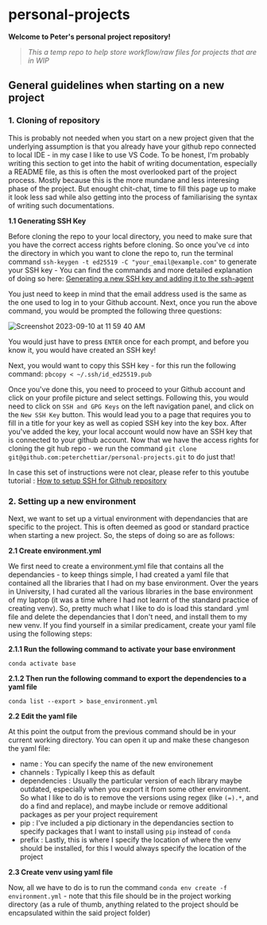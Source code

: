# personal-projects

**Welcome to Peter's personal project repository!**

> _This a temp repo to help store workflow/raw files for projects that are in WIP_

## General guidelines when starting on a new project

### 1. Cloning of repository

This is probably not needed when you start on a new project given that the underlying assumption is that you already have your github repo connected to local IDE - in my case I like to use VS Code. To be honest, I'm probably writing this section to get into the habit of writing documentation, especially a README file, as this is often the most overlooked part of the project process. Mostly because this is the more mundane and less interesing phase of the project. But enought chit-chat, time to fill this page up to make it look less sad while also getting into the process of familiarising the syntax of writing such documentations.

**1.1 Generating SSH Key**

Before cloning the repo to your local directory, you need to make sure that you have the correct access rights before cloning. So once you've `cd` into the directory in which you want to clone the repo to, run the terminal command `ssh-keygen -t ed25519 -C "your_email@example.com"` to generate your SSH key - You can find the commands and more detailed explanation of doing so here: [Generating a new SSH key and adding it to the ssh-agent](https://docs.github.com/en/authentication/connecting-to-github-with-ssh/generating-a-new-ssh-key-and-adding-it-to-the-ssh-agent)

You just need to keep in mind that the email address used is the same as the one used to log in to your Github account. Next, once you run the above command, you would be prompted the following three questions:

![Screenshot 2023-09-10 at 11 59 40 AM](https://github.com/peterchettiar/personal-projects/assets/89821181/1af87c02-559a-411f-b7f5-209dcba26abd)

You would just have to press `ENTER` once for each prompt, and before you know it, you would have created an SSH key!

Next, you would want to copy this SSH key - for this run the following command: `pbcopy < ~/.ssh/id_ed25519.pub`

Once you've done this, you need to proceed to your Github account and click on your profile picture and select settings. Following this, you would need to click on `SSH and GPG Keys` on the left navigation panel, and click on the `New SSH Key` button. This would lead you to a page that requires you to fill in a title for your key as well as copied SSH key into the key box. After you've added the key, your local account would now have an SSH key that is connected to your github account. Now that we have the access rights for cloning the git hub repo - we run the command `git clone git@github.com:peterchettiar/personal-projects.git` to do just that!

In case this set of instructions were not clear, please refer to this youtube tutorial : [How to setup SSH for Github repository](https://www.youtube.com/watch?v=snCP3c7wXw0)

### 2. Setting up a new environment

Next, we want to set up a virtual environment with dependancies that are specific to the project. This is often deemed as good or standard practice when starting a new project. So, the steps of doing so are as follows:

**2.1 Create environment.yml**

We first need to create a environment.yml file that contains all the dependancies - to keep things simple, I had created a yaml file that contained all the libraries that I had on my base environment. Over the years in University, I had curated all the various libraries in the base environment of my laptop (it was a time where I had not learnt of the standard practice of creating venv). So, pretty much what I like to do is load this standard .yml file and delete the dependancies that I don't need, and install them to my new venv. If you find yourself in a similar predicament, create your yaml file using the following steps:
   
**2.1.1 Run the following command to activate your base environment**
```
conda activate base 
```
**2.1.2 Then run the following command to export the dependencies to a yaml file**
```
conda list --export > base_environment.yml
```
**2.2 Edit the yaml file**

At this point the output from the previous command should be in your current working directory. You can open it up and make these changeson the yaml file:
- name : You can specify the name of the new environement
- channels : Typically I keep this as default
- dependencies : Usually the particular version of each library maybe outdated, especially when you export it from some other environment. So what I like to do is to remove the versions using regex (like `(=).*`, and do a find and replace), and maybe include or remove additional packages as per your project requirement
- pip : I've included a pip dictionary in the dependancies section to specify packages that I want to install using `pip` instead of `conda`
- prefix : Lastly, this is where I specify the location of where the venv should be installed, for this I would always specify the location of the project

**2.3 Create venv using yaml file**

Now, all we have to do is to run the command `conda env create -f environment.yml` - note that this file should be in the project working directory (as a rule of thumb, anything related to the project should be encapsulated within the said project folder)
